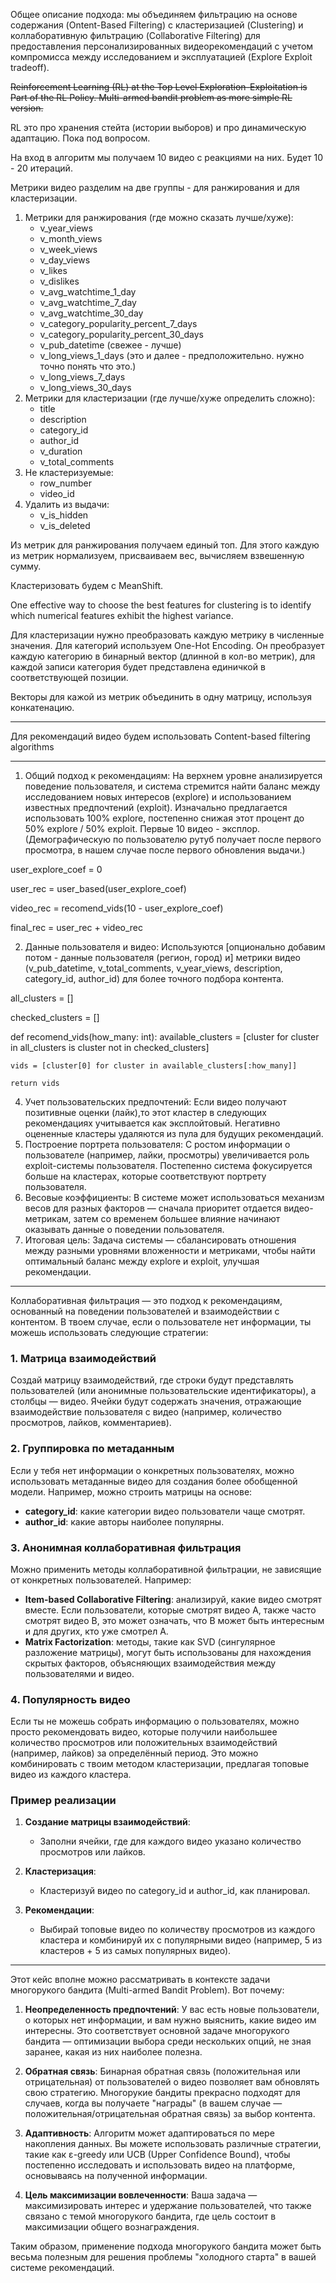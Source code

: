 Общее описание подхода: мы объединяем фильтрацию на основе содержания (Ontent-Based Filtering) с кластеризацией (Clustering) и коллаборативную фильтрацию (Collaborative Filtering) для предоставления персонализированных видеорекомендаций с учетом компромисса между исследованием и эксплуатацией (Explore Exploit tradeoff).

~~Reinforcement Learning (RL) at the Top Level Exploration-Exploitation is Part of the RL Policy. Multi-armed bandit problem as more simple RL version.~~

RL это про хранения стейта (истории выборов) и про динамическую адаптацию. Пока под вопросом.

На вход в алгоритм мы получаем 10 видео с реакциями на них.
Будет 10 - 20 итераций.

Метрики видео разделим на две группы - для ранжирования и для кластеризации.

1. Метрики для ранжирования (где можно сказать лучше/хуже):
    - v_year_views
    - v_month_views
    - v_week_views
    - v_day_views
    - v_likes
    - v_dislikes
    - v_avg_watchtime_1_day
    - v_avg_watchtime_7_day
    - v_avg_watchtime_30_day
    - v_category_popularity_percent_7_days
    - v_category_popularity_percent_30_days
    - v_pub_datetime (свежее - лучше)
    - v_long_views_1_days (это и далее - предположительно. нужно точно понять что это.)
    - v_long_views_7_days
    - v_long_views_30_days
2. Метрики для кластеризации (где лучше/хуже определить сложно):
    - title
    - description
    - category_id
    - author_id
    - v_duration
    - v_total_comments
3. Не кластеризуемые:
    - row_number
    - video_id
4. Удалить из выдачи:
    - v_is_hidden
    - v_is_deleted

Из метрик для ранжирования получаем единый топ. Для этого каждую из метрик нормализуем, присваиваем вес, вычисляем взвешенную сумму.

Кластеризовать будем с MeanShift.

One effective way to choose the best features for clustering is to identify which numerical features exhibit the highest variance.

Для кластеризации нужно преобразовать каждую метрику в численные значения. Для категорий используем One-Hot Encoding. Он преобразует каждую категорию в бинарный вектор (длинной в кол-во метрик), для каждой записи категория будет представлена единичкой в соответствующей позиции.

Векторы для кажой из метрик объединить в одну матрицу, используя конкатенацию.

---

Для рекомендаций видео будем использовать Content-based filtering algorithms

---

1. Общий подход к рекомендациям:
На верхнем уровне анализируется поведение пользователя, и система стремится найти баланс между исследованием новых интересов (explore) и использованием известных предпочтений (exploit).
Изначально предлагается использовать 100% explore, постепенно снижая этот процент до 50% explore / 50% exploit.
Первые 10 видео - эксплор. (Демографическую по пользователю рутуб получает после первого просмотра, в нашем случае после первого обновления выдачи.)

user_explore_coef = 0

user_rec = user_based(user_explore_coef)

video_rec = recomend_vids(10 - user_explore_coef)

final_rec = user_rec + video_rec


2. Данные пользователя и видео:
Используются [опционально добавим потом - данные пользователя (регион, город) и] метрики видео (v_pub_datetime, v_total_comments, v_year_views, description, category_id, author_id) для более точного подбора контента.


all_clusters = []

checked_clusters = []

def recomend_vids(how_many: int):
    available_clusters = [cluster for cluster in all_clusters is cluster not in checked_clusters]

    vids = [cluster[0] for cluster in available_clusters[:how_many]]

    return vids

4. Учет пользовательских предпочтений:
Если видео получают позитивные оценки (лайк),то этот кластер в следующих рекомендациях учитывается как эксплойтовый.
Негативно оцененные кластеры удаляются из пула для будущих рекомендаций.
5. Построение портрета пользователя:
С ростом информации о пользователе (например, лайки, просмотры) увеличивается роль exploit-системы пользователя.
Постепенно система фокусируется больше на кластерах, которые соответствуют портрету пользователя.
6. Весовые коэффициенты:
В системе может использоваться механизм весов для разных факторов — сначала приоритет отдается видео-метрикам, затем со временем большее влияние начинают оказывать данные о поведении пользователя.
7. Итоговая цель:
Задача системы — сбалансировать отношения между разными уровнями вложенности и метриками, чтобы найти оптимальный баланс между explore и exploit, улучшая рекомендации.

---

Коллаборативная фильтрация — это подход к рекомендациям, основанный на поведении пользователей и взаимодействии с контентом. В твоем случае, если о пользователе нет информации, ты можешь использовать следующие стратегии:

### 1. **Матрица взаимодействий**
Создай матрицу взаимодействий, где строки будут представлять пользователей (или анонимные пользовательские идентификаторы), а столбцы — видео. Ячейки будут содержать значения, отражающие взаимодействие пользователя с видео (например, количество просмотров, лайков, комментариев).

### 2. **Группировка по метаданным**
Если у тебя нет информации о конкретных пользователях, можно использовать метаданные видео для создания более обобщенной модели. Например, можно строить матрицы на основе:
- **category_id**: какие категории видео пользователи чаще смотрят.
- **author_id**: какие авторы наиболее популярны.

### 3. **Анонимная коллаборативная фильтрация**
Можно применить методы коллаборативной фильтрации, не зависящие от конкретных пользователей. Например:
- **Item-based Collaborative Filtering**: анализируй, какие видео смотрят вместе. Если пользователи, которые смотрят видео A, также часто смотрят видео B, это может означать, что B может быть интересным и для других, кто уже смотрел A.
- **Matrix Factorization**: методы, такие как SVD (сингулярное разложение матрицы), могут быть использованы для нахождения скрытых факторов, объясняющих взаимодействия между пользователями и видео.

### 4. **Популярность видео**
Если ты не можешь собрать информацию о пользователях, можно просто рекомендовать видео, которые получили наибольшее количество просмотров или положительных взаимодействий (например, лайков) за определённый период. Это можно комбинировать с твоим методом кластеризации, предлагая топовые видео из каждого кластера.

### Пример реализации
1. **Создание матрицы взаимодействий**:
   - Заполни ячейки, где для каждого видео указано количество просмотров или лайков.

2. **Кластеризация**:
   - Кластеризуй видео по category_id и author_id, как планировал.

3. **Рекомендации**:
   - Выбирай топовые видео по количеству просмотров из каждого кластера и комбинируй их с популярными видео (например, 5 из кластеров + 5 из самых популярных видео).

---

Этот кейс вполне можно рассматривать в контексте задачи многорукого бандита (Multi-armed Bandit Problem). Вот почему:

1. **Неопределенность предпочтений**: У вас есть новые пользователи, о которых нет информации, и вам нужно выяснить, какие видео им интересны. Это соответствует основной задаче многорукого бандита — оптимизации выбора среди нескольких опций, не зная заранее, какая из них наиболее полезна.

2. **Обратная связь**: Бинарная обратная связь (положительная или отрицательная) от пользователей о видео позволяет вам обновлять свою стратегию. Многорукие бандиты прекрасно подходят для случаев, когда вы получаете "награды" (в вашем случае — положительная/отрицательная обратная связь) за выбор контента.

3. **Адаптивность**: Алгоритм может адаптироваться по мере накопления данных. Вы можете использовать различные стратегии, такие как ε-greedy или UCB (Upper Confidence Bound), чтобы постепенно исследовать и использовать видео на платформе, основываясь на полученной информации.

4. **Цель максимизации вовлеченности**: Ваша задача — максимизировать интерес и удержание пользователей, что также связано с темой многорукого бандита, где цель состоит в максимизации общего вознаграждения.

Таким образом, применение подхода многорукого бандита может быть весьма полезным для решения проблемы "холодного старта" в вашей системе рекомендаций.